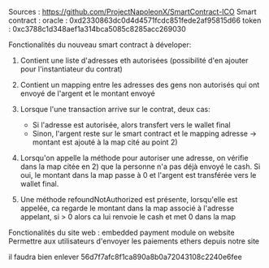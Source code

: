 Sources :
https://github.com/ProjectNapoleonX/SmartContract-ICO
Smart contract :
oracle : 0xd2330863dc0d4d4571fcdc851fede2af95815d66
token : 0xc3788c1d348aef1a314bca5085c8285acc269030

Fonctionalités du nouveau smart contract à déveloper:
1) Contient une liste d'adresses eth autorisées (possibilité d'en ajouter pour l'instantiateur du contrat)
2) Contient un mapping entre les adresses des gens non autorisés qui ont envoyé de l'argent et le montant envoyé

3) Lorsque l'une transaction arrive sur le contrat, deux cas:
   - Si l'adresse est autorisée, alors transfert vers le wallet final
   - Sinon, l'argent reste sur le smart contract et le mapping adresse -> montant est ajouté à la map cité au point 2)
   
4) Lorsqu'on appelle la méthode pour autoriser une adresse, on vérifie dans la map citée en 2)
que la personne n'a pas déjà envoyé le cash. Si oui, le montant dans la map passe à 0
et l'argent est transférée vers le wallet final.

5) Une méthode refoundNotAuthorized est présente, lorsqu'elle est appelée,
ca regarde le montant dans la map associé à l'adresse appelant, si > 0 alors ca lui renvoie le cash et met 0 dans la map


Fonctionalités du site web : embedded payment module on website
Permettre aux utilisateurs d'envoyer les paiements ethers depuis notre site



il faudra bien enlever 56d7f7afc8f1ca890a8b0a72043108c2240e6fee
